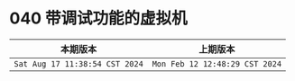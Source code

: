 # 040 带调试功能的虚拟机

|本期版本| 上期版本
|:---:|:---:
`Sat Aug 17 11:38:54 CST 2024` | `Mon Feb 12 12:48:29 CST 2024`